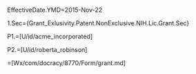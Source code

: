 EffectiveDate.YMD=2015-Nov-22

1.Sec={Grant_Exlusivity.Patent.NonExclusive.NIH.Lic.Grant.Sec}

P1.=[U/id/acme_incorporated]

P2.=[U/id/roberta_robinson]

=[Wx/com/docracy/8770/Form/grant.md]